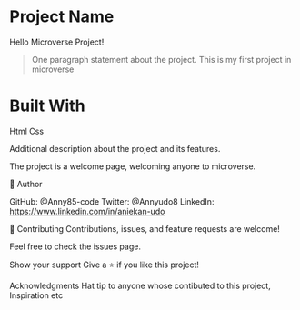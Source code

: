 

# Project Name
Hello Microverse Project!

> One paragraph statement about the project.
This is my first project in microverse


# Built With
Html
Css


Additional description about the project and its features.

The project is a welcome page, welcoming anyone to microverse.

👤 Author

GitHub: @Anny85-code
Twitter: @Annyudo8
LinkedIn: https://www.linkedin.com/in/aniekan-udo

🤝 Contributing
Contributions, issues, and feature requests are welcome!

Feel free to check the issues page.

Show your support
Give a ⭐️ if you like this project!

Acknowledgments
Hat tip to anyone whose contibuted to this project,
Inspiration
etc







